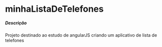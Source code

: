 # minhaListaDeTelefones

<h5>Descrição</h5>
Projeto destinado ao estudo de angularJS criando um aplicativo de lista de telefones

